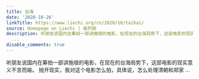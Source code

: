 ```yaml
---
title: 台海
date: '2020-10-26'
linkTitle: https://www.liechi.org/cn/2020/10/taihai/
source: Homepage on Liechi | 張列弛
description: 听朋友说国内在筹拍一部讲施琅的电影，在现在的台海局势下，这部电影的现实意义不言而喻。 抛开现实，我对这个电影怎么拍，具体说，怎么处理清朝和郑家
  ...
disable_comments: true
---
```

听朋友说国内在筹拍一部讲施琅的电影，在现在的台海局势下，这部电影的现实意义不言而喻。 抛开现实，我对这个电影怎么拍，具体说，怎么处理清朝和郑家 ...